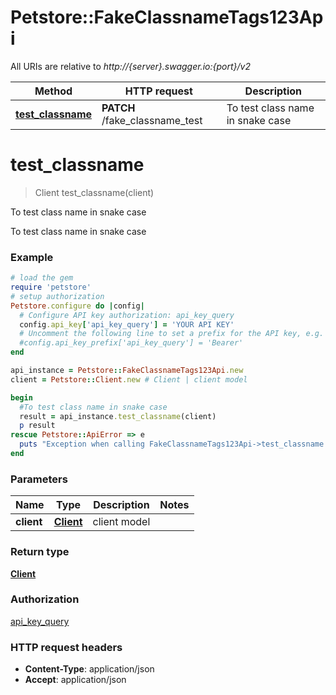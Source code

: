 # Petstore::FakeClassnameTags123Api

All URIs are relative to *http://{server}.swagger.io:{port}/v2*

Method | HTTP request | Description
------------- | ------------- | -------------
[**test_classname**](FakeClassnameTags123Api.md#test_classname) | **PATCH** /fake_classname_test | To test class name in snake case


# **test_classname**
> Client test_classname(client)

To test class name in snake case

To test class name in snake case

### Example
```ruby
# load the gem
require 'petstore'
# setup authorization
Petstore.configure do |config|
  # Configure API key authorization: api_key_query
  config.api_key['api_key_query'] = 'YOUR API KEY'
  # Uncomment the following line to set a prefix for the API key, e.g. 'Bearer' (defaults to nil)
  #config.api_key_prefix['api_key_query'] = 'Bearer'
end

api_instance = Petstore::FakeClassnameTags123Api.new
client = Petstore::Client.new # Client | client model

begin
  #To test class name in snake case
  result = api_instance.test_classname(client)
  p result
rescue Petstore::ApiError => e
  puts "Exception when calling FakeClassnameTags123Api->test_classname: #{e}"
end
```

### Parameters

Name | Type | Description  | Notes
------------- | ------------- | ------------- | -------------
 **client** | [**Client**](Client.md)| client model | 

### Return type

[**Client**](Client.md)

### Authorization

[api_key_query](../README.md#api_key_query)

### HTTP request headers

 - **Content-Type**: application/json
 - **Accept**: application/json



